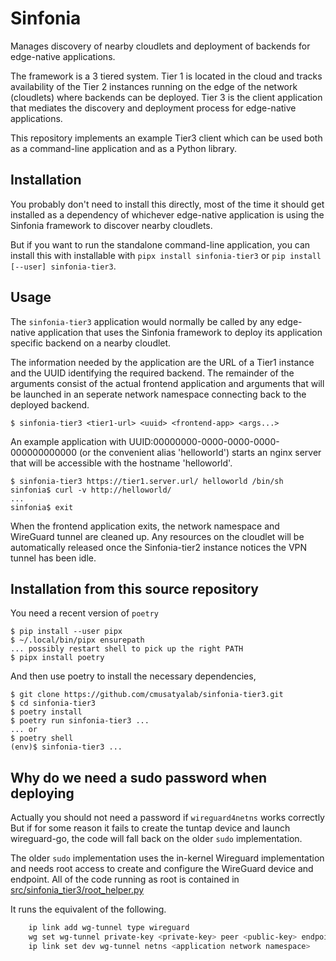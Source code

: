 # Sinfonia

Manages discovery of nearby cloudlets and deployment of backends for
edge-native applications.

The framework is a 3 tiered system. Tier 1 is located in the cloud and tracks
availability of the Tier 2 instances running on the edge of the network
(cloudlets) where backends can be deployed. Tier 3 is the client application
that mediates the discovery and deployment process for edge-native
applications.

This repository implements an example Tier3 client which can be used both as a
command-line application and as a Python library.


## Installation

You probably don't need to install this directly, most of the time it should
get installed as a dependency of whichever edge-native application is using
the Sinfonia framework to discover nearby cloudlets.

But if you want to run the standalone command-line application, you can install
this with installable with `pipx install sinfonia-tier3` or
`pip install [--user] sinfonia-tier3`.


## Usage

The `sinfonia-tier3` application would normally be called by any edge-native
application that uses the Sinfonia framework to deploy its application specific
backend on a nearby cloudlet.

The information needed by the application are the URL of a Tier1 instance
and the UUID identifying the required backend. The remainder of the arguments
consist of the actual frontend application and arguments that will be launched
in an seperate network namespace connecting back to the deployed backend.

    $ sinfonia-tier3 <tier1-url> <uuid> <frontend-app> <args...>

An example application with UUID:00000000-0000-0000-0000-000000000000 (or the
convenient alias 'helloworld') starts an nginx server that will be accessible
with the hostname 'helloworld'.

    $ sinfonia-tier3 https://tier1.server.url/ helloworld /bin/sh
    sinfonia$ curl -v http://helloworld/
    ...
    sinfonia$ exit

When the frontend application exits, the network namespace and WireGuard tunnel
are cleaned up. Any resources on the cloudlet will be automatically released
once the Sinfonia-tier2 instance notices the VPN tunnel has been idle.


## Installation from this source repository

You need a recent version of `poetry`

    $ pip install --user pipx
    $ ~/.local/bin/pipx ensurepath
    ... possibly restart shell to pick up the right PATH
    $ pipx install poetry

And then use poetry to install the necessary dependencies,

    $ git clone https://github.com/cmusatyalab/sinfonia-tier3.git
    $ cd sinfonia-tier3
    $ poetry install
    $ poetry run sinfonia-tier3 ...
    ... or
    $ poetry shell
    (env)$ sinfonia-tier3 ...


## Why do we need a sudo password when deploying

Actually you should not need a password if `wireguard4netns` works correctly
But if for some reason it fails to create the tuntap device and launch
wireguard-go, the code will fall back on the older `sudo` implementation.

The older `sudo` implementation uses the in-kernel Wireguard implementation and
needs root access to create and configure the WireGuard device and endpoint.
All of the code running as root is contained in
[src/sinfonia_tier3/root_helper.py](https://github.com/cmusatyalab/sinfonia-tier3/blob/main/src/sinfonia_tier3/root_helper.py)

It runs the equivalent of the following.

```sh
    ip link add wg-tunnel type wireguard
    wg set wg-tunnel private-key <private-key> peer <public-key> endpoint ...
    ip link set dev wg-tunnel netns <application network namespace>
```
